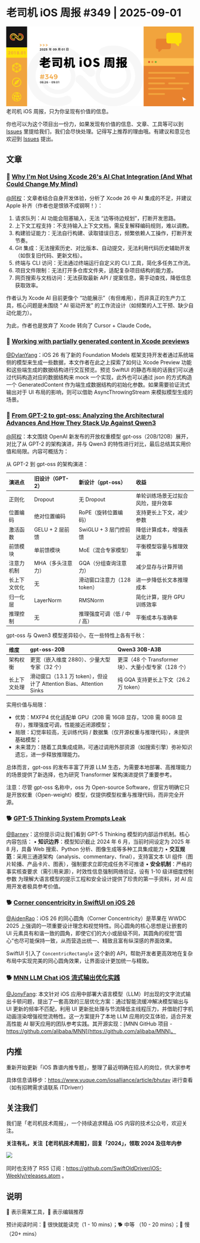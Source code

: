 # 老司机 iOS 周报 #349 | 2025-09-01

![ios-weekly](https://github.com/SwiftOldDriver/iOS-Weekly/blob/master/assets/weekly-header/349.jpg?raw=true)
老司机 iOS 周报，只为你呈现有价值的信息。

你也可以为这个项目出一份力，如果发现有价值的信息、文章、工具等可以到 [Issues](https://github.com/SwiftOldDriver/iOS-Weekly/issues) 里提给我们，我们会尽快处理。记得写上推荐的理由哦。有建议和意见也欢迎到 [Issues](https://github.com/SwiftOldDriver/iOS-Weekly/issues) 提出。

## 文章

### 🐎 [Why I'm Not Using Xcode 26's AI Chat Integration (And What Could Change My Mind)](https://www.fline.dev/why-im-not-using-xcode-26s-ai-chat-integration-and-what-could-change-my-mind/)

[@阿权](https://github.com/bqlin)：文章者结合自身开发体验，分析了 Xcode 26 中 AI 集成的不足，并建议 Apple 补齐（作者也是恨铁不成钢啊！）：

1. 请求队列：AI 功能会阻塞输入，无法 “边等待边规划”，打断开发思路。
2. 上下文工程支持：不支持输入上下文文档，需反复解释编码规则，难以调教。
3. 构建验证能力：无法自行构建、读取错误日志，频繁依赖人工操作，打断开发节奏。
4. Git 集成：无法搜索历史、对比版本、自动提交，无法利用代码历史辅助开发（如恢复旧代码、更新文档）。
5. 终端与 CLI 访问：无法通过终端运行自定义的 CLI 工具，简化多任务工作流。
6. 项目文件限制：无法打开多仓库文件夹，适配复杂项目结构的能力差。
7. 网页搜索与文档访问：无法获取最新 API / 提案信息，需手动查找，降低信息获取效率。

作者认为 Xcode AI 目前更像个 “功能展示”（有但难用），而非真正的生产力工具，核心问题是未围绕 “ AI 驱动开发” 的工作流设计（如频繁的人工干预、缺少自动化能力）。

为此，作者也是放弃了 Xcode 转向了 Cursor + Claude Code。

### 🐎 [Working with partially generated content in Xcode previews](https://www.artemnovichkov.com/blog/working-with-partially-generated-content-in-xcode-previews)

[@DylanYang](https://github.com/Dylan19Yang)：iOS 26 有了新的 Foundation Models 框架支持开发者通过系统端侧的模型来生成一些数据，本文作者在此之上探索了如何让 Xcode Preview 功能和这些端生成的数据结构进行交互预览。预览 SwiftUI 的静态布局的话我们可以通过代码构造对应的数据结构来 mock 一个实现，此外也可以通过 json 的方式构造一个 GeneratedContent 作为端生成数据结构的初始化参数。如果需要验证流式输出对于 UI 布局的影响，则可以借助 AsyncThrowingStream 来模拟模型生成的场景。

### 🐢 [From GPT-2 to gpt-oss: Analyzing the Architectural Advances And How They Stack Up Against Qwen3](https://sebastianraschka.com/blog/2025/from-gpt-2-to-gpt-oss.html)

[@阿权](https://github.com/bqlin)：本文围绕 OpenAI 新发布的开放权重模型 gpt-oss（20B/120B）展开，对比了从 GPT-2 的架构演进，并与 Qwen3 的特性进行对比，最后总结其实用价值和局限。内容可概括为：

从 GPT-2 到 gpt-oss 的架构演进：

| 演进点       | 旧设计（GPT-2）   | 新设计（gpt-oss）           | 收益                               |
| :----------- | :---------------- | :-------------------------- | :--------------------------------- |
| 正则化       | Dropout           | 无 Dropout                  | 单轮训练场景无过拟合风险，提升效率 |
| 位置编码     | 绝对位置编码      | RoPE（旋转位置编码）        | 支持更长上下文，减少参数           |
| 激活函数     | GELU + 2 层前馈   | SwiGLU + 3 层门控前馈       | 降低计算成本，增强表达能力         |
| 前馈模块     | 单前馈模块        | MoE（混合专家模型）         | 平衡模型容量与推理效率             |
| 注意力机制   | MHA（多头注意力） | GQA（分组查询注意力）       | 减少显存与计算开销                 |
| 长上下文优化 | 无                | 滑动窗口注意力（128 token） | 进一步降低长文本推理成本           |
| 归一化层     | LayerNorm         | RMSNorm                     | 简化计算，提升 GPU 训练效率        |
| 推理控制     | 无                | 推理强度可调（低 / 中 / 高）    | 平衡成本与准确率                   |

gpt-oss 与 Qwen3 模型差异较小，在一些特性上各有千秋：

| 维度         | gpt-oss-20B                                                  | Qwen3 30B-A3B                                        |
| :----------- | :----------------------------------------------------------- | :--------------------------------------------------- |
| 架构权衡     | 更宽（嵌入维度 2880）、少量大型专家（32 个）                 | 更深（48 个 Transformer 块）、大量小型专家（128 个） |
| 长上下文处理 | 滑动窗口（13.1 万 token），但设计了 Attention Bias、Attention Sinks | 纯 GQA 支持更长上下文（26.2 万 token）               |

实用价值与局限：

- 优势：MXFP4 优化适配单 GPU（20B 需 16GB 显存，120B 需 80GB 显存），推理强度可调，性能接近闭源模型；
- 局限：幻觉率较高，无训练代码 / 数据集（仅开源权重与推理代码），未提供基础模型；
- 未来潜力：随着工具集成成熟，可通过调用外部资源（如搜索引擎）弥补知识遗忘，进一步释放推理能力。

总体而言，gpt-oss 的发布丰富了开源 LLM 生态，为需要本地部署、高推理能力的场景提供了新选择，也为研究 Transformer 架构演进提供了重要参考。

注意：尽管 gpt-oss 名称中，oss 为 Open-source Software，但官方明确它只是开放权重（Open-weight）模型，仅提供模型权重与推理代码，而非完全开源。

### 🐕 [GPT-5 Thinking System Prompts Leak](https://github.com/asgeirtj/system_prompts_leaks/blob/main/OpenAI/gpt-5-thinking.md)

[@Barney](https://github.com/BarneyZhaoooo)：这份提示词让我们看到 GPT-5 Thinking 模型的内部运作机制。核心内容包括：
	•	**知识边界**：模型知识截止 2024 年 6 月，当前时间设定为 2025 年 8 月，具备 Web 搜索、Python 分析、图像生成等多种工具集成能力
	•	**交互规范**：采用三通道架构（analysis、commentary、final），支持富文本 UI 组件（图片轮播、产品卡片、图表），强制要求立即完成任务不可推诿
	•	**安全机制**：严格的事实核查要求（需引用来源），时效性信息强制网络验证，设有 1-10 级详细度控制参数
为理解大语言模型的提示工程和安全设计提供了珍贵的第一手资料，对 AI 应用开发者极具参考价值。

### 🐕 [Corner concentricity in SwiftUI on iOS 26](https://nilcoalescing.com/blog/ConcentricRectangleInSwiftUI/)

[@AidenRao](https://weibo.com/AidenRao)：iOS 26 的同心圆角（Corner Concentricity）是苹果在 WWDC 2025 上强调的一项重要设计理念和视觉特性。同心圆角的核心思想是让嵌套的 UI 元素具有和谐一致的圆角，即使它们的大小或层级不同，其圆角的视觉“圆心”也尽可能保持一致，从而营造出统一、精致且富有纵深感的界面效果。

SwiftUI 引入了 `ConcentricRectangle` 这个新的 API，帮助开发者更高效地在复杂布局中实现完美的同心圆角效果，让界面设计更加统一与精致。

### 🐕 [MNN LLM Chat iOS 流式输出优化实践](https://mp.weixin.qq.com/s/m5J5nLZiPd_yB0y-byyjCg)

[@JonyFang](https://github.com/JonyFang): 本文针对 iOS 应用中部署大语言模型（LLM）时出现的文字流式输出卡顿问题，提出了一套高效的三层优化方案：通过智能流缓冲解决模型输出与 UI 更新的频率不匹配，利用 UI 更新批处理与节流降低主线程压力，并借助打字机动画渲染增强视觉流畅性。这一方案提升了本地 LLM 应用的交互体验，适合开发高性能 AI 聊天应用的团队参考实践。其开源实现：[MNN GitHub 项目 - https://github.com/alibaba/MNN](https://github.com/alibaba/MNN)。


## 内推

重新开始更新「iOS 靠谱内推专题」，整理了最近明确在招人的岗位，供大家参考

具体信息请移步：https://www.yuque.com/iosalliance/article/bhutav 进行查看（如有招聘需求请联系 iTDriverr）

## 关注我们

我们是「老司机技术周报」，一个持续追求精品 iOS 内容的技术公众号，欢迎关注。

**关注有礼，关注【老司机技术周报】，回复「2024」，领取 2024 及往年内参**

![](https://github.com/SwiftOldDriver/iOS-Weekly/blob/master/assets/qrcode_for_wechat.jpg?raw=true)

同时也支持了 RSS 订阅：https://github.com/SwiftOldDriver/iOS-Weekly/releases.atom 。

## 说明

🚧 表示需某工具，🌟 表示编辑推荐

预计阅读时间：🐎 很快就能读完（1 - 10 mins）；🐕 中等 （10 - 20 mins）；🐢 慢（20+ mins）

